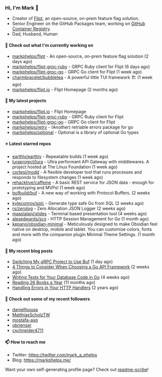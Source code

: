 ### Hi, I'm Mark 👋

* Creator of [Flipt](https://github.com/markphelps/flipt), an open-source, on-prem feature flag solution.
* Senior Engineer on the GitHub Packages team, working on [GitHub Container Registry](https://github.blog/2020-09-01-introducing-github-container-registry/).
* Dad, Husband, Human

#### 👷 Check out what I'm currently working on

- [markphelps/flipt](https://github.com/markphelps/flipt) - An open-source, on-prem feature flag solution (2 days ago)
- [markphelps/flipt-grpc-ruby](https://github.com/markphelps/flipt-grpc-ruby) - GRPC Ruby client for Flipt (6 days ago)
- [markphelps/flipt-grpc-go](https://github.com/markphelps/flipt-grpc-go) - GRPC Go client for Flipt (1 week ago)
- [charmbracelet/bubbletea](https://github.com/charmbracelet/bubbletea) - A powerful little TUI framework 🏗 (1 week ago)
- [markphelps/flipt.io](https://github.com/markphelps/flipt.io) - Flipt Homepage (2 months ago)

#### 🌱 My latest projects

- [markphelps/flipt.io](https://github.com/markphelps/flipt.io) - Flipt Homepage
- [markphelps/flipt-grpc-ruby](https://github.com/markphelps/flipt-grpc-ruby) - GRPC Ruby client for Flipt
- [markphelps/flipt-grpc-go](https://github.com/markphelps/flipt-grpc-go) - GRPC Go client for Flipt
- [markphelps/retry](https://github.com/markphelps/retry) - (Another) retriable errors package for go
- [markphelps/optional](https://github.com/markphelps/optional) - Optional is a library of optional Go types

#### ⭐️ Latest starred repos

- [earthly/earthly](https://github.com/earthly/earthly) - Repeatable builds (1 week ago)
- [luraproject/lura](https://github.com/luraproject/lura) - Ultra performant API Gateway with middlewares. A project hosted at The Linux Foundation (1 week ago)
- [cortesi/modd](https://github.com/cortesi/modd) - A flexible developer tool that runs processes and responds to filesystem changes (1 week ago)
- [rehacktive/caffeine](https://github.com/rehacktive/caffeine) - A basic REST service for JSON data - enough for prototyping and MVPs! (1 week ago)
- [bufbuild/buf](https://github.com/bufbuild/buf) - A new way of working with Protocol Buffers. (2 weeks ago)
- [kyleconroy/sqlc](https://github.com/kyleconroy/sqlc) - Generate type safe Go from SQL (2 weeks ago)
- [rs/zerolog](https://github.com/rs/zerolog) - Zero Allocation JSON Logger (2 weeks ago)
- [maaslalani/slides](https://github.com/maaslalani/slides) - Terminal based presentation tool (4 weeks ago)
- [alexedwards/scs](https://github.com/alexedwards/scs) - HTTP Session Management for Go (1 month ago)
- [kepano/obsidian-minimal](https://github.com/kepano/obsidian-minimal) - Meticulously designed to make Obsidian feel native on desktop, mobile and tablet. You can customize colors, fonts and more with the companion plugin Minimal Theme Settings. (1 month ago)

#### 📜 My recent blog posts

- [Switching My gRPC Project to Use Buf](https://markphelps.me/posts/switching-my-grpc-project-to-use-buf/) (1 day ago)
- [4 Things to Consider When Choosing a Go API Framework](https://markphelps.me/posts/4-things-to-consider-when-choosing-a-go-api-framework/) (2 weeks ago)
- [Writing Tests for Your Database Code in Go](https://markphelps.me/posts/writing-tests-for-your-database-code-in-go/) (4 weeks ago)
- [Reading 26 Books a Year](https://markphelps.me/posts/reading-26-books-a-year/) (11 months ago)
- [Handling Errors in Your HTTP Handlers](https://markphelps.me/posts/handling-errors-in-your-http-handlers/) (2 years ago)

#### 👯 Check out some of my recent followers

- [danielfsousa](https://github.com/danielfsousa)
- [MatthiasScholzTW](https://github.com/MatthiasScholzTW)
- [mostafa-asg](https://github.com/mostafa-asg)
- [obrienser](https://github.com/obrienser)
- [cschneider4711](https://github.com/cschneider4711)

#### 📫 How to reach me

- Twitter: https://twitter.com/mark_a_phelps
- Blog: https://markphelps.me/

Want your own self-generating profile page? Check out [readme-scribe](https://github.com/muesli/readme-scribe)!
